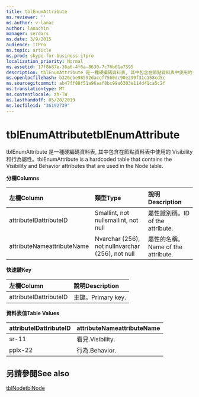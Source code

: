 ```yaml
---
title: tblEnumAttribute
ms.reviewer: ''
ms.author: v-lanac
author: lanachin
manager: serdars
ms.date: 3/9/2015
audience: ITPro
ms.topic: article
ms.prod: skype-for-business-itpro
localization_priority: Normal
ms.assetid: 17f8b87e-36a6-4f6a-8630-7c76b61a7595
description: tblEnumAttribute 是一種硬編碼資料表, 其中包含在節點資料表中使用的 Visibility 和行為屬性。
ms.openlocfilehash: b326ebe98592daccf7560dc90e299f31c158cd5c
ms.sourcegitcommit: ab47ff88f51a96aaf8bc99a6303e114d41ca5c2f
ms.translationtype: MT
ms.contentlocale: zh-TW
ms.lasthandoff: 05/20/2019
ms.locfileid: "36192739"
---
```

# <a name="tblenumattribute"></a><span data-ttu-id="07ce0-103">tblEnumAttribute</span><span class="sxs-lookup"><span data-stu-id="07ce0-103">tblEnumAttribute</span></span>
 
<span data-ttu-id="07ce0-104">tblEnumAttribute 是一種硬編碼資料表, 其中包含在節點資料表中使用的 Visibility 和行為屬性。</span><span class="sxs-lookup"><span data-stu-id="07ce0-104">tblEnumAttribute is a hardcoded table that contains the Visibility and Behavior attributes that are used in the Node table.</span></span>
  
<span data-ttu-id="07ce0-105">**分欄**</span><span class="sxs-lookup"><span data-stu-id="07ce0-105">**Columns**</span></span>

|<span data-ttu-id="07ce0-106">**左欄**</span><span class="sxs-lookup"><span data-stu-id="07ce0-106">**Column**</span></span>|<span data-ttu-id="07ce0-107">**類型**</span><span class="sxs-lookup"><span data-stu-id="07ce0-107">**Type**</span></span>|<span data-ttu-id="07ce0-108">**說明**</span><span class="sxs-lookup"><span data-stu-id="07ce0-108">**Description**</span></span>|
|:-----|:-----|:-----|
|<span data-ttu-id="07ce0-109">attributeID</span><span class="sxs-lookup"><span data-stu-id="07ce0-109">attributeID</span></span>  <br/> |<span data-ttu-id="07ce0-110">Smallint, not null</span><span class="sxs-lookup"><span data-stu-id="07ce0-110">smallint, not null</span></span>  <br/> |<span data-ttu-id="07ce0-111">屬性識別碼。</span><span class="sxs-lookup"><span data-stu-id="07ce0-111">ID of the attribute.</span></span>  <br/> |
|<span data-ttu-id="07ce0-112">attributeName</span><span class="sxs-lookup"><span data-stu-id="07ce0-112">attributeName</span></span>  <br/> |<span data-ttu-id="07ce0-113">Nvarchar (256), not null</span><span class="sxs-lookup"><span data-stu-id="07ce0-113">nvarchar (256), not null</span></span>  <br/> |<span data-ttu-id="07ce0-114">屬性的名稱。</span><span class="sxs-lookup"><span data-stu-id="07ce0-114">Name of the attribute.</span></span>  <br/> |
   
<span data-ttu-id="07ce0-115">**快速鍵**</span><span class="sxs-lookup"><span data-stu-id="07ce0-115">**Key**</span></span>

|<span data-ttu-id="07ce0-116">**左欄**</span><span class="sxs-lookup"><span data-stu-id="07ce0-116">**Column**</span></span>|<span data-ttu-id="07ce0-117">**說明**</span><span class="sxs-lookup"><span data-stu-id="07ce0-117">**Description**</span></span>|
|:-----|:-----|
|<span data-ttu-id="07ce0-118">attributeID</span><span class="sxs-lookup"><span data-stu-id="07ce0-118">attributeID</span></span>  <br/> |<span data-ttu-id="07ce0-119">主鍵。</span><span class="sxs-lookup"><span data-stu-id="07ce0-119">Primary key.</span></span>  <br/> |
   
<span data-ttu-id="07ce0-120">**資料表值**</span><span class="sxs-lookup"><span data-stu-id="07ce0-120">**Table Values**</span></span>

|<span data-ttu-id="07ce0-121">**attributeID**</span><span class="sxs-lookup"><span data-stu-id="07ce0-121">**attributeID**</span></span>|<span data-ttu-id="07ce0-122">**attributeName**</span><span class="sxs-lookup"><span data-stu-id="07ce0-122">**attributeName**</span></span>|
|:-----|:-----|
|<span data-ttu-id="07ce0-123">sr-1</span><span class="sxs-lookup"><span data-stu-id="07ce0-123">1</span></span>  <br/> |<span data-ttu-id="07ce0-124">看見.</span><span class="sxs-lookup"><span data-stu-id="07ce0-124">Visibility.</span></span>  <br/> |
|<span data-ttu-id="07ce0-125">pplx-2</span><span class="sxs-lookup"><span data-stu-id="07ce0-125">2</span></span>  <br/> |<span data-ttu-id="07ce0-126">行為.</span><span class="sxs-lookup"><span data-stu-id="07ce0-126">Behavior.</span></span>  <br/> |
   
## <a name="see-also"></a><span data-ttu-id="07ce0-127">另請參閱</span><span class="sxs-lookup"><span data-stu-id="07ce0-127">See also</span></span>

[<span data-ttu-id="07ce0-128">tblNode</span><span class="sxs-lookup"><span data-stu-id="07ce0-128">tblNode</span></span>](tblnode.md)

